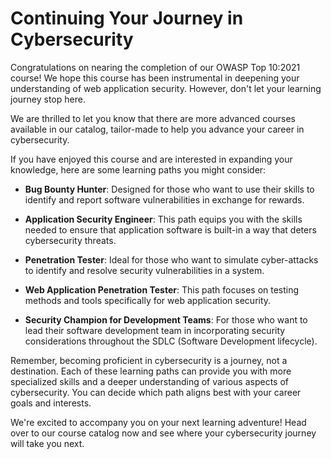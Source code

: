# Continuing Your Journey in Cybersecurity

Congratulations on nearing the completion of our OWASP Top 10:2021 course! We hope this course has been instrumental in deepening your understanding of web application security. However, don't let your learning journey stop here.

We are thrilled to let you know that there are more advanced courses available in our catalog, tailor-made to help you advance your career in cybersecurity.

If you have enjoyed this course and are interested in expanding your knowledge, here are some learning paths you might consider:

- **Bug Bounty Hunter**: Designed for those who want to use their skills to identify and report software vulnerabilities in exchange for rewards.

- **Application Security Engineer**: This path equips you with the skills needed to ensure that application software is built-in a way that deters cybersecurity threats.

- **Penetration Tester**: Ideal for those who want to simulate cyber-attacks to identify and resolve security vulnerabilities in a system.

- **Web Application Penetration Tester**: This path focuses on testing methods and tools specifically for web application security.

- **Security Champion for Development Teams**: For those who want to lead their software development team in incorporating security considerations throughout the SDLC (Software Development lifecycle).

Remember, becoming proficient in cybersecurity is a journey, not a destination. Each of these learning paths can provide you with more specialized skills and a deeper understanding of various aspects of cybersecurity. You can decide which path aligns best with your career goals and interests. 

We're excited to accompany you on your next learning adventure! Head over to our course catalog now and see where your cybersecurity journey will take you next.